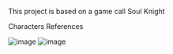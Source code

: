 This project is based on a game call Soul Knight

Characters References


![image](https://github.com/NikoHoc/SoulKnight/assets/128313978/6b45dc62-d51a-486f-8404-99705a6b4980)
![image](https://github.com/NikoHoc/SoulKnight/assets/128332966/356389d5-b50d-4704-85f8-def18ff9724c)

